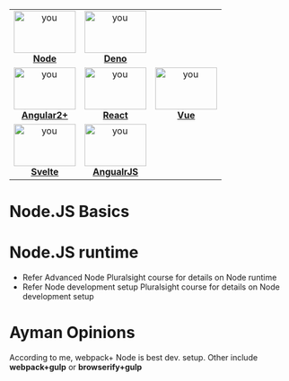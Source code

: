
<table>
<center>

   <tr>
    <td align="center"><a href="# Node.JS Basics"><img src="https://upload.wikimedia.org/wikipedia/commons/thumb/d/d9/Node.js_logo.svg/1200px-Node.js_logo.svg.png" width="110px;" height="75px;" alt="you"/><br /><b>Node</b></a></td>
      <td align="center"><a href="/Node/Deno/README.md"><img src="https://webclerks.at/assets/images/blog/deno-logo.png" width="110px;" height="75px;" alt="you"/><br /><b>Deno</b></a></td>
   
  </tr>
     <tr>
    <td align="center"><a href="/Node/Angular/README.md"><img src="https://content.techgig.com/thumb/msid-70553803,width-860,resizemode-4/Introduction-to-AngularJS-and-why-you-should-learn-it.jpg?48655" width="110px;" height="75px;" alt="you"/><br /><b>Angular2+</b></a></td>
      <td align="center"><a href="/Node/React/README.md"><img src="https://reactjs.org/logo-og.png" width="110px;" height="75px;" alt="you"/><br /><b>React</b></a></td>
         <td align="center"><a href="/Node/Vue/README.md"><img src="https://cdn-images-1.medium.com/max/1200/1*yeAO-nwsAqnzr7k-zoDkoQ.png" width="110px;" height="75px;" alt="you"/><br /><b>Vue</b></a></td>
   
  </tr>
    <tr>
    <td align="center"><a href="/Node/Svelte/README.md"><img src="https://i.ytimg.com/vi/efAMY1JvrcQ/maxresdefault.jpg" width="110px;" height="75px;" alt="you"/><br /><b>Svelte</b></a></td>
   <td align="center"><a href="/Node/AngularJS/README.md"><img src="https://content.techgig.com/thumb/msid-70553803,width-860,resizemode-4/Introduction-to-AngularJS-and-why-you-should-learn-it.jpg?48655" width="110px;" height="75px;" alt="you"/><br /><b>AngualrJS</b></a></td>
   
  </tr>
</table>
</center>

# Node.JS Basics
# Node.JS runtime

- Refer Advanced Node Pluralsight course for details on Node runtime
- Refer Node development setup Pluralsight course for details on  Node development setup

# Ayman Opinions
According to me, webpack+ Node is best dev. setup. Other include **webpack+gulp** or **browserify+gulp**
